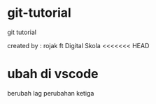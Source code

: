# git-tutorial
git tutorial

created by : rojak
ft Digital Skola
<<<<<<< HEAD

# ubah di vscode
berubah lag
perubahan ketiga

